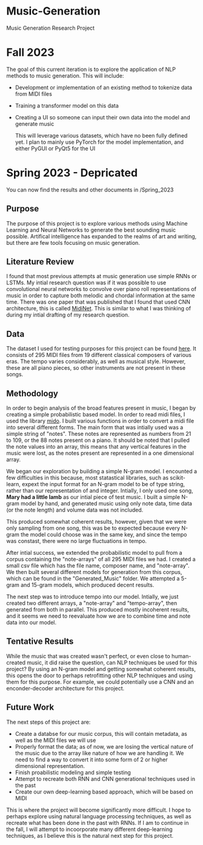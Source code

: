 # Music-Generation
Music Generation Research Project

# Fall 2023

The goal of this current iteration is to explore the application of NLP methods to music generation. This will include:
- Development or implementation of an existing method to tokenize data from MIDI files
- Training a transformer model on this data
- Creating a UI so someone can input their own data into the model and generate music

  This will leverage various datasets, which have no been fully defined yet.
  I plan to mainly use PyTorch for the model implementation, and either PyGUI or PyQt5 for the UI



# Spring 2023 - Depricated

You can now find the results and other documents in /Spring_2023
## Purpose

The purpose of this project is to explore various methods using Machine Learning and Neural Networks to generate the best sounding music possible. Artifical intelligence has expanded to the realms of art and writing, but there are few tools focusing on music generation. 

## Literature Review

I found that most previous attempts at music generation use simple RNNs or LSTMs. My intial research question was if it was possible to use convolutional neural networks to convolve over piano roll representations of music in order to capture both melodic and chordal information at the same time. There was one paper that was published that I found that used CNN architecture, this is called [MidiNet](https://github.com/RichardYang40148/MidiNet/tree/master/v1). This is similar to what I was thinking of during my intial drafting of my research question.

## Data
The dataset I used for testing purposes for this project can be found [here](https://www.kaggle.com/datasets/soumikrakshit/classical-music-midi). It consists of 295 MIDI files from 19 different classical composers of various eras. The tempo varies considerably, as well as musical style. However, these are all piano pieces, so other instruments are not present in these songs. 

## Methodology
In order to begin analysis of the broad features present in music, I began by creating a simple probabilistic based model. In order to read midi files, I used the library [mido](https://mido.readthedocs.io/en/latest/). I built various functions in order to convert a midi file into several different forms. The main form that was intially used was a simple string of "notes". These notes are represented as numbers from 21 to 109, or the 88 notes present on a piano. It should be noted that I pulled the note values into an array, this means that any vertical features in the music were lost, as the notes present are represented in a one dimensional array. 

We began our exploration by building a simple N-gram model. I encounted a few difficulties in this because, most statastical libraries, such as scikit-learn, expext the input format for an N-gram model to be of type string, rather than our representation of and integer. Intially, I only used one song, **Mary had a little lamb** as our intial piece of test music. I built a simple N-gram model by hand, and generated music using only note data, time data (or the note length) and volume data was not included.

This produced somewhat coherent results, however, given that we were only sampling from one song, this was be to expected because every N-gram the model could choose was in the same key, and since the tempo was constast, there were no large fluctuations in tempo.

After intial success, we extended the probabilistic model to pull from a corpus containing the "note-arrays" of all 295 MIDI files we had. I created a small csv file which has the file name, composer name, and "note-array". We then built several different models for generation from this corpus, which can be found in the "Generated_Music" folder. We attempted a 5-gram and 15-gram models, which produced decent results. 

The next step was to introduce tempo into our model. Intially, we just created two different arrays, a "note-array" and "tempo-array", then generated from both in parallel. This produced mostly incoherent results, and it seems we need to reevaluate how we are to combine time and note data into our model.

## Tentative Results

While the music that was created wasn't perfect, or even close to human-created music, it did raise the question, can NLP techniques be used for this project? By using an N-gram model and getting somewhat coherent results, this opens the door to perhaps retrofitting other NLP techniques and using them for this purpose. For example, we could potentially use a CNN and an enconder-decoder architecture for this project. 


## Future Work

The next steps of this project are:
- Create a databse for our music corpus, this will contain metadata, as well as the MIDI files we will use
- Properly format the data; as of now, we are losing the vertical nature of the music due to the array like nature of how we are handling it. We need to find a way to convert it into some form of 2 or higher dimensional representation.
- Finish proabilistic modeling and simple testing
- Attempt to recreate both RNN and CNN generational techniques used in the past
- Create our own deep-learning based approach, which will be based on MIDI

This is where the project will become significantly more difficult. I hope to perhaps explore using natural language processing techniques, as well as recreate what has been done in the past with RNNs. If I am to continue in the fall, I will attempt to incoorporate many different deep-learning techniques, as I believe this is the natural next step for this project.



